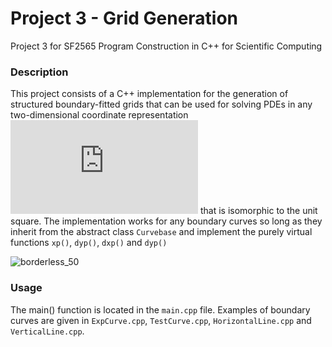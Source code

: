 # Project 3 - Grid Generation
Project 3 for SF2565 Program Construction in C++ for Scientific Computing
### Description
This project consists of a C++ implementation for the generation of structured boundary-fitted grids that can be used for solving PDEs in any two-dimensional coordinate representation 
![equation](https://latex.codecogs.com/gif.latex?%5Cleft%20%5B%5Cxi%2C%20%5Ceta%20%5Cright%20%5D%20%5Csimeq%20I%20%5Ctimes%20I)
 that is isomorphic to the unit square. The implementation works for any boundary curves so long as they inherit from the abstract class `Curvebase` and implement the purely virtual functions `xp()`, `dyp()`, `dxp()` and `dyp()`

![borderless_50](https://user-images.githubusercontent.com/47230525/144439127-8b132923-2325-426d-849a-1780b43cedab.png)

### Usage
The main() function is located in the `main.cpp` file. Examples of boundary curves are given in `ExpCurve.cpp`, `TestCurve.cpp`, `HorizontalLine.cpp` and `VerticalLine.cpp`.
